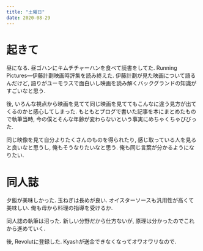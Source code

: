 ```yaml
---
title: "土曜日"
date: 2020-08-29
---
```


# 起きて
昼になる. 昼ゴハンにキムチチャーハンを食べて読書をしてた. Running Pictures―伊藤計劃映画時評集を読み終えた. 伊藤計劃が見た映画について語るんだけど, 語りがユーモラスで面白いし映画を読み解くバックグランドの知識がすごいなと思う.

後, いろんな視点から映画を見てて同じ映画を見ててもこんなに違う見方が出てくるのかと感心してしまった. もともとブログで書いた記事を本にまとめたもので執筆当時, 今の僕とそんな年齢が変わらないという事実にめちゃくちゃびびった.

同じ映像を見て自分よりたくさんのものを得られたり, 感じ取っている人を見ると良いなと思うし, 俺もそうなりたいなと思う. 俺も同じ言葉が分かるようになりたい.

# 同人誌
夕飯が美味しかった. 玉ねぎは長めが良い. オイスターソースも汎用性が高くて美味しい. 俺も母から料理の指導を受けるか.

同人誌の執筆は沼った. 新しい分野だから仕方ないが, 原理は分かったのでこれから進めていく.

後, Revolutに登録した. Kyashが送金できなくなってオワオワリなので.